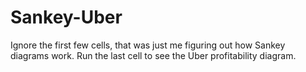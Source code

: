 # Sankey-Uber

Ignore the first few cells, that was just me figuring out how Sankey diagrams work. Run the last cell to see the Uber profitability diagram.

